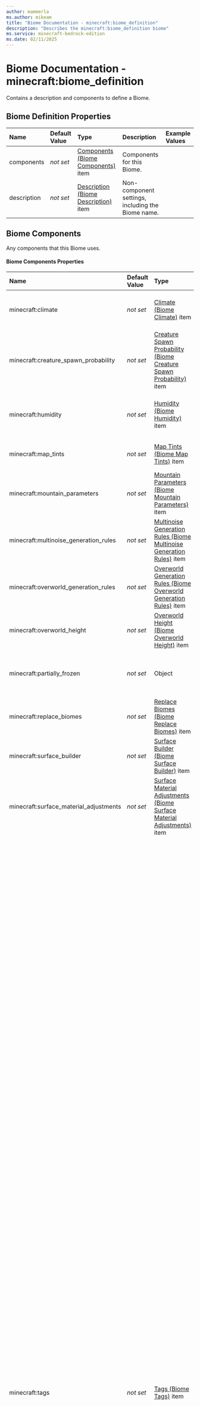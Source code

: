 ```yaml
---
author: mammerla
ms.author: mikeam
title: "Biome Documentation - minecraft:biome_definition"
description: "Describes the minecraft:biome_definition biome"
ms.service: minecraft-bedrock-edition
ms.date: 02/11/2025 
---
```


# Biome Documentation - minecraft:biome_definition

Contains a description and components to define a Biome.


## Biome Definition Properties

|Name       |Default Value |Type |Description |Example Values |
|:----------|:-------------|:----|:-----------|:------------- |
| components | *not set* | [Components (Biome Components)](#biome-components) item | Components for this Biome. |  | 
| description | *not set* | [Description (Biome Description)](#biome-description) item | Non-component settings, including the Biome name. |  | 

## Biome Components
Any components that this Biome uses.


#### Biome Components Properties

|Name       |Default Value |Type |Description |Example Values |
|:----------|:-------------|:----|:-----------|:------------- |
| minecraft:climate | *not set* | [Climate (Biome Climate)](#biome-climate) item | Describes temperature, humidity, precipitation, and similar. Biomes without this component will have default values. |  | 
| minecraft:creature_spawn_probability | *not set* | [Creature Spawn Probability (Biome Creature Spawn Probability)](#biome-creature-spawn-probability) item | Probability that creatures will spawn within the biome when a chunk is generated. |  | 
| minecraft:humidity | *not set* | [Humidity (Biome Humidity)](#biome-humidity) item | Forces a biome to ether always be humid or never humid. Humidity effects the spread chance, and spread rate of fire in the biome |  | 
| minecraft:map_tints | *not set* | [Map Tints (Biome Map Tints)](#biome-map-tints) item | Sets the color grass and foliage will be tinted by in this biome on the map. |  | 
| minecraft:mountain_parameters | *not set* | [Mountain Parameters (Biome Mountain Parameters)](#biome-mountain-parameters) item | Noise parameters used to drive mountain terrain generation in Overworld. |  | 
| minecraft:multinoise_generation_rules | *not set* | [Multinoise Generation Rules (Biome Multinoise Generation Rules)](#biome-multinoise-generation-rules) item | Controls how this biome is instantiated (and then potentially modified) during world generation of the nether. |  | 
| minecraft:overworld_generation_rules | *not set* | [Overworld Generation Rules (Biome Overworld Generation Rules)](#biome-overworld-generation-rules) item | Controls how this biome is instantiated (and then potentially modified) during world generation of the overworld. |  | 
| minecraft:overworld_height | *not set* | [Overworld Height (Biome Overworld Height)](#biome-overworld-height) item | Noise parameters used to drive terrain height in the Overworld. |  | 
| minecraft:partially_frozen | *not set* | Object | Component will impact the temperature in a frozen biome, causing some areas to not be frozen. Ex: patchy ice, patchy snow |  | 
| minecraft:replace_biomes | *not set* | [Replace Biomes (Biome Replace Biomes)](#biome-replace-biomes) item | Replaces a specified portion of one or more Minecraft biomes. |  | 
| minecraft:surface_builder | *not set* | [Surface Builder (Biome Surface Builder)](#biome-surface-builder) item | Controls the materials used for terrain generation. |  | 
| minecraft:surface_material_adjustments | *not set* | [Surface Material Adjustments (Biome Surface Material Adjustments)](#biome-surface-material-adjustments) item | Specify fine-detail changes to blocks used in terrain generation (based on a noise function). |  | 
| minecraft:tags | *not set* | [Tags (Biome Tags)](#biome-tags) item | Attach arbitrary string tags to this biome.<br>Most biome tags are referenced by JSON settings, but some meanings of tags are directly implemented in the game's code. These tags are listed here:<br>birch: Biome uses wildflowers (mutually exclusive with other flower biome tags). Does nothing if biome is tagged "hills".<br>cold: Villagers will be dressed for snowy weather.<br>deep: Pre-Caves and Cliffs, prevents an ocean from having islands or connected rivers and makes the biome less likely to have hills.<br>desert: Allows partially-buried ruined portals to be placed in the biome. Sand blocks will play ambient sounds when the player is nearby.<br>extreme_hills: Ruined portals can be placed higher than normal. Biomes tagged "forest" or "forest_generation" will use normal Overworld flowers instead of forest flowers.<br>flower_forest: Biome uses forest flowers (mutually exclusive with other flower biome tags).<br>forest: Biome uses forest flowers (mutually exclusive with other flower biome tags). Does nothing if biome is tagged tagged "taiga" or "extreme_hills".<br>forest_generation: Equivalent to "forest".<br>frozen: Villagers will be dressed for snowy weather. Prevents the biome from containing lava springs if it is also tagged "ocean".<br>ice: Around ruined portals, lava is always replaced by Netherrack and Netherrack cannot be replaced by magma.<br>ice_plains: Prevents the biome from containing lava springs if it is also tagged "mutated".<br>jungle: Ruined portals will be very mossy.<br>hills: Biomes tagged "meadow" or "birch" will use normal Overworld flowers instead of wildflowers.<br>meadow: Biome uses wildflowers (mutually exclusive with other flower biome tags). Does nothing if biome is tagged "hills".<br>mesa: Sand blocks will play ambient sounds when the player is nearby.<br>mountain: Ruined portals can be placed higher than normal.<br>mutated: Pre-Caves and Cliffs, prevents switching to the specified "mutate_transformation" as the biome is already considered mutated. Prevents the biome from containing lava springs if it is also tagged "ice_plains".<br>no_legacy_worldgen: Prevents biome from using legacy world generation behavior unless the biome is being placed in the Overworld.<br>ocean: Prevents the biome from containing lava springs if it is also tagged "frozen". Allows ruined portals to be found underwater. Pre-Caves and Cliffs, determines if shorelines and rivers should be placed at the edges of the biome and identifies the biome as a shallow ocean for placing islands, unless the "deep" tag is present.<br>pale_garden: Biome uses closed-eye blossoms (mutually exclusive with other flower biome tags).<br>plains: Biome uses plains flowers (mutually exclusive with other flower biome tags).<br>rare: Pre-Caves and Cliffs, this tag flags the biome as a special biome. Oceans cannot be special.<br>swamp: Allows ruined portals to be found underwater. Biome uses swamp flowers (mutually exclusive with other flower biome tags).<br>taiga: Biomes tagged "forest" or "forest_generation" will use normal Overworld flowers instead of forest flowers. |  | 

## Biome Climate
Describes temperature, humidity, precipitation, and similar. Biomes without this component will have default values.


#### Biome Climate Properties

|Name       |Default Value |Type |Description |Example Values |
|:----------|:-------------|:----|:-----------|:------------- |
| downfall | *not set* | Decimal number | Amount that precipitation affects colors and block changes. Setting to 0 will stop rain from falling in the biome. |  | 
| snow_accumulation | *not set* | Array of numbers | Minimum and maximum snow level, each multiple of 0.125 is another snow layer Value must have at least 2 items. Value must have at most 2 items. |  | 
| temperature | *not set* | Decimal number | Temperature affects a variety of visual and behavioral things, including snow and ice placement, sponge drying, and sky color |  | 

## Biome Creature Spawn Probability
Probability that creatures will spawn within the biome when a chunk is generated.


#### Biome Creature Spawn Probability Properties

|Name       |Default Value |Type |Description |Example Values |
|:----------|:-------------|:----|:-----------|:------------- |
| probability | *not set* | Decimal number | Probabiltity between [0.0, 0.75] of creatures spawning within the biome on chunk generation. Value must be <= 0.75. |  | 

## Biome Humidity
Forces a biome to ether always be humid or never humid. Humidity effects the spread chance, and spread rate of fire in the biome.


#### Biome Humidity Properties

|Name       |Default Value |Type |Description |Example Values |
|:----------|:-------------|:----|:-----------|:------------- |
| is_humid | *not set* | Boolean true/false |  |  | 

## Biome Map Tints
Sets the color grass and foliage will be tinted by in this biome on the map.


#### Biome Map Tints Properties

|Name       |Default Value |Type |Description |Example Values |
|:----------|:-------------|:----|:-----------|:------------- |
| foliage | *not set* | String | Sets the color foliage will be tinted by in this biome on the map. |  | 
| foliage (Alternate 1) | *not set* | Array of numbers |  |  | 
| grass | *not set* | Object | Controls whether the grass will use a custom tint color or a noise based tint color. |  | 

## Biome Mountain Parameters
Noise parameters used to drive mountain terrain generation in Overworld.


#### Biome Mountain Parameters Properties

|Name       |Default Value |Type |Description |Example Values |
|:----------|:-------------|:----|:-----------|:------------- |
| east_slopes | *not set* | Boolean true/false | Enable for east-facing slopes |  | 
| material | *not set* | Object | Block type use as steep material |  | 
| north_slopes | *not set* | Boolean true/false | Enable for north-facing slopes |  | 
| south_slopes | *not set* | Boolean true/false | Enable for south-facing slopes |  | 
| steep_material_adjustment | *not set* | [Steep Material Adjustment (Mountain Parameters - Steep Material Adjustment Settings)](#steep-material-adjustment-mountain-parameters---steep-material-adjustment-settings) item | Defines surface material for steep slopes |  | 
| top_slide | *not set* | [Top Slide (Mountain Parameters - Top Slide Settings)](#top-slide-mountain-parameters---top-slide-settings) item | Controls the density tapering that happens at the top of the world to prevent terrain from reaching too high |  | 
| west_slopes | *not set* | Boolean true/false | Enable for west-facing slopes |  | 

## Steep Material Adjustment (Mountain Parameters - Steep Material Adjustment Settings)
Defines surface material for steep slopes.


#### Mountain Parameters - Steep Material Adjustment Settings Properties

|Name       |Default Value |Type |Description |Example Values |
|:----------|:-------------|:----|:-----------|:------------- |
| east_slopes | *not set* | Boolean true/false | Enable for east-facing slopes |  | 
| material | *not set* | String | Block type use as steep material |  | 
| material (Alternate 1) | *not set* | [Material (Material)](#material-material) item |  |  | 
| north_slopes | *not set* | Boolean true/false | Enable for north-facing slopes |  | 
| south_slopes | *not set* | Boolean true/false | Enable for south-facing slopes |  | 
| west_slopes | *not set* | Boolean true/false | Enable for west-facing slopes |  | 

## Material (Material)

#### Material Properties

|Name       |Default Value |Type |Description |Example Values |
|:----------|:-------------|:----|:-----------|:------------- |
| name | *not set* | Object | Name of the block |  | 
| states | *not set* | Keyed set of numbers | Contains members named after each state, with boolean, integer, or string values. |  | 
| states (Alternate 1) | *not set* | Keyed collection of boolean values |  |  | 
| states (Alternate 2) | *not set* | Keyed set of strings |  |  | 

## Top Slide (Mountain Parameters - Top Slide Settings)
Controls the density tapering that happens at the top of the world to prevent terrain from reaching too high.


#### Mountain Parameters - Top Slide Settings Properties

|Name       |Default Value |Type |Description |Example Values |
|:----------|:-------------|:----|:-----------|:------------- |
| enabled | *not set* | Boolean true/false | If false, top slide will be disabled. If true, other parameters will be taken into account. |  | 

## Biome Multinoise Generation Rules
Controls how this biome is instantiated (and then potentially modified) during world generation of the nether.

> [!Note]
> This is a pre-Caves and Cliffs component and is unused for custom biomes.


#### Biome Multinoise Generation Rules Properties

|Name       |Default Value |Type |Description |Example Values |
|:----------|:-------------|:----|:-----------|:------------- |
| target_altitude | *not set* | Decimal number | Altitude with which this biome should be generated, relative to other biomes. |  | 
| target_humidity | *not set* | Decimal number | Humidity with which this biome should be generated, relative to other biomes. |  | 
| target_temperature | *not set* | Decimal number | Temperature with which this biome should be generated, relative to other biomes. |  | 
| target_weirdness | *not set* | Decimal number | Weirdness with which this biome should be generated, relative to other biomes. |  | 
| weight | *not set* | Decimal number | Weight with which this biome should be generated, relative to other biomes. |  | 

## Biome Overworld Generation Rules
Controls how this biome is instantiated (and then potentially modified) during world generation of the overworld.

> [!Note]
> This is a pre-Caves and Cliffs component and is unused for custom biomes.


#### Biome Overworld Generation Rules Properties

|Name       |Default Value |Type |Description |Example Values |
|:----------|:-------------|:----|:-----------|:------------- |
| generate_for_climates | *not set* | Array of objects | Can be just the name of a biome, or an array of any size. If an array, each entry can be a biome name string, or an array of size 2, where the first entry is a biome name and the second entry is a positive integer representing how that biome is weighted against other entries. If no weight is provided, a weight of 1 is used. |  | 
| hills_transformation | *not set* | Array of strings | An array of any size containing arrays of exactly two elements. For each contained array, the first element is a climate category string ('medium', 'warm', 'lukewarm', 'cold', or 'frozen'). The second element is a positive integer for how much that entry is weighted relative to other entries. |  | 
| hills_transformation (Alternate 1) | *not set* | String |  |  | 
| mutate_transformation | *not set* | Array of strings | What biome to switch to when converting to a mutated biome |  | 
| mutate_transformation (Alternate 1) | *not set* | String |  |  | 
| river_transformation | *not set* | Array of strings | What biome to switch to when converting to a river biome (if not the Vanilla 'river' biome) |  | 
| river_transformation (Alternate 1) | *not set* | String |  |  | 
| shore_transformation | *not set* | Array of strings | What biome to switch to when adjacent to an ocean biome |  | 
| shore_transformation (Alternate 1) | *not set* | String |  |  | 

## Biome Overworld Height
Noise parameters used to drive terrain height in the Overworld.

> [!Note]
> This is a pre-Caves and Cliffs component. It does not change overworld height, and currently only affects map item rendering.


#### Biome Overworld Height Properties

|Name       |Default Value |Type |Description |Example Values |
|:----------|:-------------|:----|:-----------|:------------- |
| noise_params | *not set* | Array of numbers | First value is depth - more negative means deeper underwater, while more positive means higher. Second value is scale, which affects how much noise changes as it moves from the surface. Value must have at least 2 items. Value must have at most 2 items. |  | 
| noise_type | *not set* | String | Specifies a preset based on a built-in setting rather than manually using noise_params |  | 

## Biome Replace Biomes
Replaces a specified portion of one or more Minecraft biomes.


#### Biome Replace Biomes Properties

|Name       |Default Value |Type |Description |Example Values |
|:----------|:-------------|:----|:-----------|:------------- |
| replacements | *not set* | [Replacements (Biome Replacement)](#biome-replacement) item | List of biome replacement configurations. Retroactively adding a new replacement to the front of this list will cause the world generation to change. Please add any new replacements to the end of the list. |  | 

## Biome Replacement
Represents the replacement information used to determine the placement of the overriding biome.


#### Biome Replacement Properties

|Name       |Default Value |Type |Description |Example Values |
|:----------|:-------------|:----|:-----------|:------------- |
| amount | *not set* | Decimal number | Noise value used to determine whether or not the replacement is attempted, similar to a percentage. Must be in the range (0.0, 1.0]. Value must be <= 1. |  | 
| dimension | *not set* | String | Dimension in which this replacement can happen. Must be 'minecraft:overworld'. |  | 
| noise_frequency_scale | *not set* | Decimal number | Scaling value used to alter the frequency of replacement attempts. A lower frequency will mean a bigger contiguous biome area that occurs less often. A higher frequency will mean smaller contiguous biome areas that occur more often. Must be in the range (0.0, 100.0]. Value must be <= 100. |  | 
| targets | *not set* | Array of objects | Biomes that are going to be replaced by the overriding biome. Target biomes must not contain namespaces. Value must have at least 1 items. |  | 

## Biome Surface Builder
Controls the materials used for terrain generation.


#### Biome Surface Builder Properties

|Name       |Default Value |Type |Description |Example Values |
|:----------|:-------------|:----|:-----------|:------------- |
| builder (Biome Overworld) | *not set* | [Builder (Biome Overworld)](#biome-overworld) item | Controls the block types used for terrain generation. |  | 
| builder (Alternate 1) | *not set* | [Builder (Biome Frozen Ocean)](#biome-frozen-ocean) item |  |  | 
| builder (Alternate 2) | *not set* | [Builder (Biome Mesa)](#biome-mesa) item |  |  | 
| builder (Alternate 3) | *not set* | [Builder (Biome Swamp)](#biome-swamp) item |  |  | 
| builder (Alternate 4) | *not set* | [Builder (Biome Capped)](#biome-capped) item |  |  | 
| builder (Alternate 5) | *not set* | [Builder (Biome The End)](#biome-the-end) item |  |  | 

## Biome Overworld
Controls the blocks used for the default Minecraft Overworld terrain generation.


#### Biome Overworld Properties

|Name       |Default Value |Type |Description |Example Values |
|:----------|:-------------|:----|:-----------|:------------- |
| foundation_material | *not set* | String | Controls the block type used deep underground in this biome |  | 
| foundation_material (Alternate 1) | *not set* | [Foundation Material (Foundation Material)](#foundation-material-foundation-material) item |  |  | 
| mid_material | *not set* | String | Controls the block type used in a layer below the surface of this biome |  | 
| mid_material (Alternate 1) | *not set* | [Mid Material (Mid Material)](#mid-material-mid-material) item |  |  | 
| sea_floor_depth | *not set* | Integer number | Controls how deep below the world water level the floor should occur Value must be <= 127. |  | 
| sea_floor_material | *not set* | String | Controls the block type used as a floor for bodies of water in this biome |  | 
| sea_floor_material (Alternate 1) | *not set* | [Sea Floor Material (Sea Floor Material)](#sea-floor-material-sea-floor-material) item |  |  | 
| sea_material | *not set* | String | Controls the block type used for the bodies of water in this biome |  | 
| sea_material (Alternate 1) | *not set* | [Sea Material (Sea Material)](#sea-material-sea-material) item |  |  | 
| top_material | *not set* | String | Controls the block type used for the surface of this biome |  | 
| top_material (Alternate 1) | *not set* | [Top Material (Top Material)](#top-material-top-material) item |  |  | 
| type | *not set* | String | Controls the type of surface builder to use |  | 

## Foundation Material (Foundation Material)

#### Foundation Material Properties

|Name       |Default Value |Type |Description |Example Values |
|:----------|:-------------|:----|:-----------|:------------- |
| name | *not set* | Object | Name of the block |  | 
| states | *not set* | Keyed set of numbers | Contains members named after each state, with boolean, integer, or string values. |  | 
| states (Alternate 1) | *not set* | Keyed collection of boolean values |  |  | 
| states (Alternate 2) | *not set* | Keyed set of strings |  |  | 

## Mid Material (Mid Material)

#### Mid Material Properties

|Name       |Default Value |Type |Description |Example Values |
|:----------|:-------------|:----|:-----------|:------------- |
| name | *not set* | Object | Name of the block |  | 
| states | *not set* | Keyed set of numbers | Contains members named after each state, with boolean, integer, or string values. |  | 
| states (Alternate 1) | *not set* | Keyed collection of boolean values |  |  | 
| states (Alternate 2) | *not set* | Keyed set of strings |  |  | 

## Sea Floor Material (Sea Floor Material)

#### Sea Floor Material Properties

|Name       |Default Value |Type |Description |Example Values |
|:----------|:-------------|:----|:-----------|:------------- |
| name | *not set* | Object | Name of the block |  | 
| states | *not set* | Keyed set of numbers | Contains members named after each state, with boolean, integer, or string values. |  | 
| states (Alternate 1) | *not set* | Keyed collection of boolean values |  |  | 
| states (Alternate 2) | *not set* | Keyed set of strings |  |  | 

## Sea Material (Sea Material)

#### Sea Material Properties

|Name       |Default Value |Type |Description |Example Values |
|:----------|:-------------|:----|:-----------|:------------- |
| name | *not set* | Object | Name of the block |  | 
| states | *not set* | Keyed set of numbers | Contains members named after each state, with boolean, integer, or string values. |  | 
| states (Alternate 1) | *not set* | Keyed collection of boolean values |  |  | 
| states (Alternate 2) | *not set* | Keyed set of strings |  |  | 

## Top Material (Top Material)

#### Top Material Properties

|Name       |Default Value |Type |Description |Example Values |
|:----------|:-------------|:----|:-----------|:------------- |
| name | *not set* | Object | Name of the block |  | 
| states | *not set* | Keyed set of numbers | Contains members named after each state, with boolean, integer, or string values. |  | 
| states (Alternate 1) | *not set* | Keyed collection of boolean values |  |  | 
| states (Alternate 2) | *not set* | Keyed set of strings |  |  | 

## Biome Frozen Ocean
Similar to overworld_surface. Adds icebergs.


#### Biome Frozen Ocean Properties

|Name       |Default Value |Type |Description |Example Values |
|:----------|:-------------|:----|:-----------|:------------- |
| foundation_material | *not set* | String | Controls the block type used deep underground in this biome |  | 
| foundation_material (Alternate 1) | *not set* | [Foundation Material (Foundation Material)](#foundation-material-foundation-material) item |  |  | 
| mid_material | *not set* | String | Controls the block type used in a layer below the surface of this biome |  | 
| mid_material (Alternate 1) | *not set* | [Mid Material (Mid Material)](#mid-material-mid-material) item |  |  | 
| sea_floor_depth | *not set* | Integer number | Controls how deep below the world water level the floor should occur Value must be <= 127. |  | 
| sea_floor_material | *not set* | String | Controls the block type used as a floor for bodies of water in this biome |  | 
| sea_floor_material (Alternate 1) | *not set* | [Sea Floor Material (Sea Floor Material)](#sea-floor-material-sea-floor-material) item |  |  | 
| sea_material | *not set* | String | Controls the block type used for the bodies of water in this biome |  | 
| sea_material (Alternate 1) | *not set* | [Sea Material (Sea Material)](#sea-material-sea-material) item |  |  | 
| top_material | *not set* | String | Controls the block type used for the surface of this biome |  | 
| top_material (Alternate 1) | *not set* | [Top Material (Top Material)](#top-material-top-material) item |  |  | 
| type | *not set* | String | Controls the type of surface builder to use |  | 

## Biome Mesa
Similar to overworld_surface. Adds colored strata and optional pillars.


#### Biome Mesa Properties

|Name       |Default Value |Type |Description |Example Values |
|:----------|:-------------|:----|:-----------|:------------- |
| bryce_pillars | *not set* | Boolean true/false | Whether the mesa generates with pillars |  | 
| clay_material | *not set* | String | Base clay block to use |  | 
| clay_material (Alternate 1) | *not set* | [Clay Material (Clay Material)](#clay-material-clay-material) item |  |  | 
| foundation_material | *not set* | String | Controls the block type used deep underground in this biome |  | 
| foundation_material (Alternate 1) | *not set* | [Foundation Material (Foundation Material)](#foundation-material-foundation-material) item |  |  | 
| hard_clay_material | *not set* | String | Hardened clay block to use |  | 
| hard_clay_material (Alternate 1) | *not set* | [Hard Clay Material (Hard Clay Material)](#hard-clay-material-hard-clay-material) item |  |  | 
| has_forest | *not set* | Boolean true/false | Places coarse dirt and grass at high altitudes |  | 
| mid_material | *not set* | String | Controls the block type used in a layer below the surface of this biome |  | 
| mid_material (Alternate 1) | *not set* | [Mid Material (Mid Material)](#mid-material-mid-material) item |  |  | 
| sea_floor_depth | *not set* | Integer number | Controls how deep below the world water level the floor should occur Value must be <= 127. |  | 
| sea_floor_material | *not set* | String | Controls the block type used as a floor for bodies of water in this biome |  | 
| sea_floor_material (Alternate 1) | *not set* | [Sea Floor Material (Sea Floor Material)](#sea-floor-material-sea-floor-material) item |  |  | 
| sea_material | *not set* | String | Controls the block type used for the bodies of water in this biome |  | 
| sea_material (Alternate 1) | *not set* | [Sea Material (Sea Material)](#sea-material-sea-material) item |  |  | 
| top_material | *not set* | String | Controls the block type used for the surface of this biome |  | 
| top_material (Alternate 1) | *not set* | [Top Material (Top Material)](#top-material-top-material) item |  |  | 
| type | *not set* | String | Controls the type of surface builder to use |  | 

## Clay Material (Clay Material)

#### Clay Material Properties

|Name       |Default Value |Type |Description |Example Values |
|:----------|:-------------|:----|:-----------|:------------- |
| name | *not set* | Object | Name of the block |  | 
| states | *not set* | Keyed set of numbers | Contains members named after each state, with boolean, integer, or string values. |  | 
| states (Alternate 1) | *not set* | Keyed collection of boolean values |  |  | 
| states (Alternate 2) | *not set* | Keyed set of strings |  |  | 

## Hard Clay Material (Hard Clay Material)

#### Hard Clay Material Properties

|Name       |Default Value |Type |Description |Example Values |
|:----------|:-------------|:----|:-----------|:------------- |
| name | *not set* | Object | Name of the block |  | 
| states | *not set* | Keyed set of numbers | Contains members named after each state, with boolean, integer, or string values. |  | 
| states (Alternate 1) | *not set* | Keyed collection of boolean values |  |  | 
| states (Alternate 2) | *not set* | Keyed set of strings |  |  | 

## Biome Swamp
Used to add decoration to the surface of swamp biomes such as water lilies.


#### Biome Swamp Properties

|Name       |Default Value |Type |Description |Example Values |
|:----------|:-------------|:----|:-----------|:------------- |
| foundation_material | *not set* | String | Controls the block type used deep underground in this biome. |  | 
| foundation_material (Alternate 1) | *not set* | [Foundation Material (Foundation Material)](#foundation-material-foundation-material) item |  |  | 
| max_puddle_depth_below_sea_level | *not set* | Integer number | Controls the depth at which surface level blocks can be replaced with water for puddles. The number represents the number of blocks (0, 127) below sea level that we will go down to look for a surface block. Value must be <= 127. |  | 
| mid_material | *not set* | String | Controls the block type used in a layer below the surface of this biome. |  | 
| mid_material (Alternate 1) | *not set* | [Mid Material (Mid Material)](#mid-material-mid-material) item |  |  | 
| sea_floor_depth | *not set* | Integer number | Controls how deep below the world water level the floor should occur. Value must be <= 127. |  | 
| sea_floor_material | *not set* | String | Controls the block type used as a floor for bodies of water in this biome. |  | 
| sea_floor_material (Alternate 1) | *not set* | [Sea Floor Material (Sea Floor Material)](#sea-floor-material-sea-floor-material) item |  |  | 
| sea_material | *not set* | String | Controls the block type used for the bodies of water in this biome. |  | 
| sea_material (Alternate 1) | *not set* | [Sea Material (Sea Material)](#sea-material-sea-material) item |  |  | 
| top_material | *not set* | String | Controls the block type used for the surface of this biome. |  | 
| top_material (Alternate 1) | *not set* | [Top Material (Top Material)](#top-material-top-material) item |  |  | 
| type | *not set* | String | Controls the type of surface builder to use |  | 

## Biome Capped
Generates surface on blocks with non-solid blocks above or below.


#### Biome Capped Properties

|Name       |Default Value |Type |Description |Example Values |
|:----------|:-------------|:----|:-----------|:------------- |
| beach_material | *not set* | String | Material used to decorate surface near sea level. |  | 
| beach_material (Alternate 1) | *not set* | [Beach Material (Beach Material)](#beach-material-beach-material) item |  |  | 
| ceiling_materials | *not set* | String | Materials used for the surface ceiling. Value must have at least 1 items. |  | 
| ceiling_materials (Alternate 1) | *not set* | [Ceiling Materials (Ceiling Materials)](#ceiling-materials-ceiling-materials) item |  |  | 
| floor_materials | *not set* | String | Materials used for the surface floor. Value must have at least 1 items. |  | 
| floor_materials (Alternate 1) | *not set* | [Floor Materials (Floor Materials)](#floor-materials-floor-materials) item |  |  | 
| foundation_material | *not set* | String | Material used to replace solid blocks that are not surface blocks. |  | 
| foundation_material (Alternate 1) | *not set* | [Foundation Material (Foundation Material)](#foundation-material-foundation-material) item |  |  | 
| sea_material | *not set* | String | Material used to replace air blocks below sea level. |  | 
| sea_material (Alternate 1) | *not set* | [Sea Material (Sea Material)](#sea-material-sea-material) item |  |  | 
| type | *not set* | String | Controls the type of surface builder to use |  | 

## Beach Material (Beach Material)

#### Beach Material Properties

|Name       |Default Value |Type |Description |Example Values |
|:----------|:-------------|:----|:-----------|:------------- |
| name | *not set* | Object | Name of the block |  | 
| states | *not set* | Keyed set of numbers | Contains members named after each state, with boolean, integer, or string values. |  | 
| states (Alternate 1) | *not set* | Keyed collection of boolean values |  |  | 
| states (Alternate 2) | *not set* | Keyed set of strings |  |  | 

## Ceiling Materials (Ceiling Materials)

#### Ceiling Materials Properties

|Name       |Default Value |Type |Description |Example Values |
|:----------|:-------------|:----|:-----------|:------------- |
| name | *not set* | Object | Name of the block |  | 
| states | *not set* | Keyed set of numbers | Contains members named after each state, with boolean, integer, or string values. |  | 
| states (Alternate 1) | *not set* | Keyed collection of boolean values |  |  | 
| states (Alternate 2) | *not set* | Keyed set of strings |  |  | 

## Floor Materials (Floor Materials)

#### Floor Materials Properties

|Name       |Default Value |Type |Description |Example Values |
|:----------|:-------------|:----|:-----------|:------------- |
| name | *not set* | Object | Name of the block |  | 
| states | *not set* | Keyed set of numbers | Contains members named after each state, with boolean, integer, or string values. |  | 
| states (Alternate 1) | *not set* | Keyed collection of boolean values |  |  | 
| states (Alternate 2) | *not set* | Keyed set of strings |  |  | 

## Biome The End

#### Biome The End Properties

|Name       |Default Value |Type |Description |Example Values |
|:----------|:-------------|:----|:-----------|:------------- |
| type | *not set* | String | Use default Minecraft End terrain generation. |  | 

## Biome Surface Material Adjustments
Specify fine-detail changes to blocks used in terrain generation (based on a noise function).


#### Biome Surface Material Adjustments Properties

|Name       |Default Value |Type |Description |Example Values |
|:----------|:-------------|:----|:-----------|:------------- |
| adjustments | *not set* | Array of [Adjustments (Surface Material Adjustments - Surface Adjustment Settings)](#adjustments-surface-material-adjustments---surface-adjustment-settings) items | All adjustments that match the column's noise values will be applied in the order listed. |  | 

## Adjustments (Surface Material Adjustments - Surface Adjustment Settings)
An adjustment to generated terrain, replacing blocks based on the specified settings.


#### Surface Material Adjustments - Surface Adjustment Settings Properties

|Name       |Default Value |Type |Description |Example Values |
|:----------|:-------------|:----|:-----------|:------------- |
| height_range | *not set* | Decimal number | Defines a range of noise values [min, max] for which this adjustment should be applied. Value must have at least 2 items. Value must have at most 2 items. |  | 
| height_range (Alternate 1) | *not set* | Boolean true/false |  |  | 
| height_range (Alternate 2) | *not set* | String |  |  | 
| materials | *not set* | [Materials (Surface Material Adjustments - Surface Adjustment Materials Settings)](#materials-surface-material-adjustments---surface-adjustment-materials-settings) item | The specific blocks used for this surface adjustment |  | 
| noise_frequency_scale | *not set* | Decimal number | The scale to multiply by the position when accessing the noise value for the material adjustments. |  | 
| noise_range | *not set* | Array of numbers | Defines a range of noise values [min, max] for which this adjustment should be applied. Value must have at least 2 items. Value must have at most 2 items. |  | 

## Materials (Surface Material Adjustments - Surface Adjustment Materials Settings)
The specific blocks used for this surface adjustment.


#### Surface Material Adjustments - Surface Adjustment Materials Settings Properties

|Name       |Default Value |Type |Description |Example Values |
|:----------|:-------------|:----|:-----------|:------------- |
| foundation_material | *not set* | String | Controls the block type used deep underground in this biome when this adjustment is active. |  | 
| foundation_material (Alternate 1) | *not set* | [Foundation Material (Foundation Material)](#foundation-material-foundation-material) item |  |  | 
| mid_material | *not set* | String | Controls the block type used in a layer below the surface of this biome when this adjustment is active. |  | 
| mid_material (Alternate 1) | *not set* | [Mid Material (Mid Material)](#mid-material-mid-material) item |  |  | 
| sea_floor_material | *not set* | String | Controls the block type used as a floor for bodies of water in this biome when this adjustment is active. |  | 
| sea_floor_material (Alternate 1) | *not set* | [Sea Floor Material (Sea Floor Material)](#sea-floor-material-sea-floor-material) item |  |  | 
| sea_material | *not set* | String | Controls the block type used in the bodies of water in this biome when this adjustment is active. |  | 
| sea_material (Alternate 1) | *not set* | [Sea Material (Sea Material)](#sea-material-sea-material) item |  |  | 
| top_material | *not set* | String | Controls the block type used for the surface of this biome when this adjustment is active. |  | 
| top_material (Alternate 1) | *not set* | [Top Material (Top Material)](#top-material-top-material) item |  |  | 

## Biome Tags
Attach arbitrary string tags to this biome.
Most biome tags are referenced by JSON settings, but some meanings of tags are directly implemented in the game's code. These tags are listed here:
birch: Biome uses wildflowers (mutually exclusive with other flower biome tags). Does nothing if biome is tagged "hills".
cold: Villagers will be dressed for snowy weather.
deep: Pre-Caves and Cliffs, prevents an ocean from having islands or connected rivers and makes the biome less likely to have hills.
desert: Allows partially-buried ruined portals to be placed in the biome. Sand blocks will play ambient sounds when the player is nearby.
extreme_hills: Ruined portals can be placed higher than normal. Biomes tagged "forest" or "forest_generation" will use normal Overworld flowers instead of forest flowers.
flower_forest: Biome uses forest flowers (mutually exclusive with other flower biome tags).
forest: Biome uses forest flowers (mutually exclusive with other flower biome tags). Does nothing if biome is tagged tagged "taiga" or "extreme_hills".
forest_generation: Equivalent to "forest".
frozen: Villagers will be dressed for snowy weather. Prevents the biome from containing lava springs if it is also tagged "ocean".
ice: Around ruined portals, lava is always replaced by Netherrack and Netherrack cannot be replaced by magma.
ice_plains: Prevents the biome from containing lava springs if it is also tagged "mutated".
jungle: Ruined portals will be very mossy.
hills: Biomes tagged "meadow" or "birch" will use normal Overworld flowers instead of wildflowers.
meadow: Biome uses wildflowers (mutually exclusive with other flower biome tags). Does nothing if biome is tagged "hills".
mesa: Sand blocks will play ambient sounds when the player is nearby.
mountain: Ruined portals can be placed higher than normal.
mutated: Pre-Caves and Cliffs, prevents switching to the specified "mutate_transformation" as the biome is already considered mutated. Prevents the biome from containing lava springs if it is also tagged "ice_plains".
no_legacy_worldgen: Prevents biome from using legacy world generation behavior unless the biome is being placed in the Overworld.
ocean: Prevents the biome from containing lava springs if it is also tagged "frozen". Allows ruined portals to be found underwater. Pre-Caves and Cliffs, determines if shorelines and rivers should be placed at the edges of the biome and identifies the biome as a shallow ocean for placing islands, unless the "deep" tag is present.
pale_garden: Biome uses closed-eye blossoms (mutually exclusive with other flower biome tags).
plains: Biome uses plains flowers (mutually exclusive with other flower biome tags).
rare: Pre-Caves and Cliffs, this tag flags the biome as a special biome. Oceans cannot be special.
swamp: Allows ruined portals to be found underwater. Biome uses swamp flowers (mutually exclusive with other flower biome tags).
taiga: Biomes tagged "forest" or "forest_generation" will use normal Overworld flowers instead of forest flowers.


#### Biome Tags Properties

|Name       |Default Value |Type |Description |Example Values |
|:----------|:-------------|:----|:-----------|:------------- |
| tags | *not set* | Array of strings | Array of string tags used by other systems such as entity spawning |  | 

## Biome Description
Contains non-component settings for a Biome.


#### Biome Description Properties

|Name       |Default Value |Type |Description |Example Values |
|:----------|:-------------|:----|:-----------|:------------- |
| identifier | *not set* | Object | The name of the Biome, used by other features like the '/locate biome' command. Identifiers should only be lowercase. Value must match a regular expression pattern of "^[a-z0-9._%+-]+:[a-z0-9._%+-]+$". |  | 